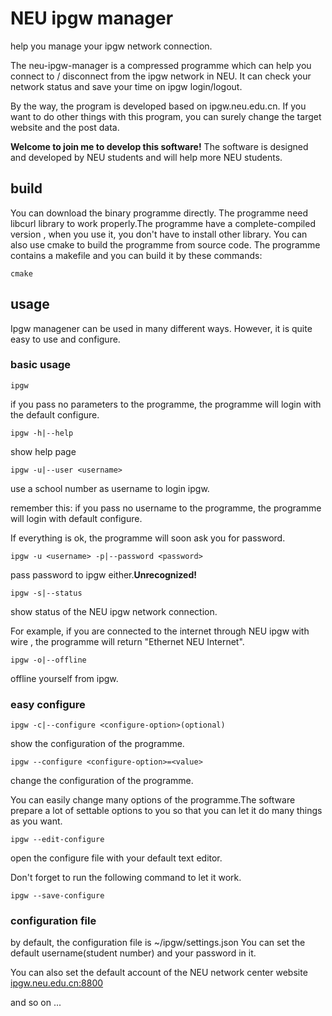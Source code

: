# NEU ipgw manager
help you manage your ipgw network connection.

The neu-ipgw-manager is a compressed programme which can help you connect to / disconnect from the ipgw network in NEU.
It can check your network status and save your time on ipgw login/logout.

By the way, the program is developed based on ipgw.neu.edu.cn. If you want to do other things with this program,
you can surely change the target website and the post data.

**Welcome to join me to develop this software!** The software is designed and developed by NEU students and will help more NEU
students.
## build
You can download the binary programme directly.
The programme need libcurl library to work properly.The programme have a complete-compiled version
, when you use it, you don't have to install other library.
You can also use cmake to build the programme from source code. The programme contains a makefile and you can build it
by these commands:
```
cmake
```
## usage
Ipgw managener can be used in many different ways. However, it is quite easy to use and configure.
### basic usage
```
ipgw
```
if you pass no parameters to the programme, the programme will login with the default configure.
```
ipgw -h|--help
```
show help page
```
ipgw -u|--user <username>
```
use a school number as username to login ipgw.

remember this: if you pass no username to the programme, the programme will login with default configure.

If everything is ok, the programme will soon ask you for password.
```
ipgw -u <username> -p|--password <password>
```
pass password to ipgw either.**Unrecognized!**
```
ipgw -s|--status
```
show status of the NEU ipgw network connection.

For example, if you are connected to the internet through NEU ipgw with wire
, the programme will return "Ethernet NEU Internet". 
```
ipgw -o|--offline
```
offline yourself from ipgw.

### easy configure
```
ipgw -c|--configure <configure-option>(optional)
```
show the configuration of the programme.

```
ipgw --configure <configure-option>=<value>
```
change the configuration of the programme.

You can easily change many options of the programme.The software prepare a lot of settable
options to you so that you can let it do many things as you want.
```
ipgw --edit-configure
```
open the configure file with your default text editor.

Don't forget to run the following command to let it work.
```
ipgw --save-configure
```
### configuration file
by default, the configuration file is ~/ipgw/settings.json
You can set the default username(student number) and your password in it.

You can also set the default account of the NEU network center website [ipgw.neu.edu.cn:8800](http://ipgw.neu.edu.cn:8800/)
 
 and so on ...
  